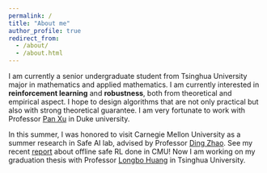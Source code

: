 ```yaml
---
permalink: /
title: "About me"
author_profile: true
redirect_from: 
  - /about/
  - /about.html
---
```


I am currently a senior undergraduate student from Tsinghua University major in mathematics and applied mathematics.
I am currently interested in **reinforcement learning** and **robustness**, both from theoretical and empirical aspect. I hope to design algorithms that are not only practical but also with strong theoretical guarantee. I am very fortunate to work with Professor [Pan Xu](https://panxulab.github.io/) in Duke university. 

In this summer, I was honored to visit Carnegie Mellon University as a summer research in Safe AI lab, advised by Professor [Ding Zhao](https://www.meche.engineering.cmu.edu/directory/bios/zhao-ding.html). See my recent [report](../files/Policy-regularized%20Offfine%20Safe%20Reinforcement%20Learning%20with%20Preference.pdf) about offline safe RL done in CMU! Now I am working on my graduation thesis
with Professor [Longbo Huang](http://people.iiis.tsinghua.edu.cn/~huang/) in Tsinghua University.